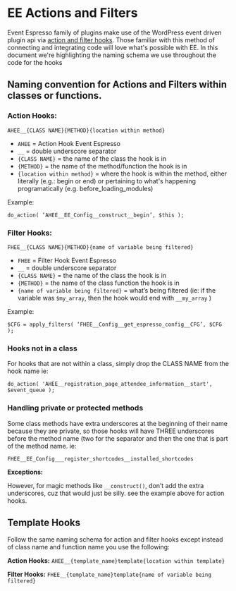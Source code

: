 # EE Actions and Filters

Event Espresso family of plugins make use of the WordPress event driven plugin api via [action and filter hooks](http://codex.wordpress.org/Plugin_API).  Those familiar with this method of connecting and integrating code will love what's possible with EE.  In this document we're highlighting the naming schema we use throughout the code for the hooks

## Naming convention for Actions and Filters within classes or functions.

### Action Hooks: 
`AHEE__{CLASS NAME}{METHOD}{location within method}`

  * `AHEE` = Action Hook Event Espresso
  * `__` = double underscore separator
  * `{CLASS NAME}` = the name of the class the hook is in
  * `{METHOD}` = the name of the method/function the hook is in
  * `{location within method}` = where the hook is within the method, either literally (e.g.: begin or end) or pertaining to what's happening programatically (e.g. before_loading_modules)

Example:

`do_action( ‘AHEE__EE_Config__construct__begin’, $this );`


### Filter Hooks: 

`FHEE__{CLASS NAME}{METHOD}{name of variable being filtered}`

* `FHEE` = Filter Hook Event Espresso
* `__` = double underscore separator
* `{CLASS NAME}` = the name of the class the hook is in
* `{METHOD}` = the name of the class function the hook is in
* `{name of variable being filtered}` = what’s being filtered (ie: if the variable was `$my_array`, then the hook would end with `__my_array` )

Example:

`$CFG = apply_filters( ‘FHEE__Config__get_espresso_config__CFG’, $CFG );`


### Hooks not in a class

For hooks that are not within a class, simply drop the CLASS NAME from the hook name ie:

`do_action( 'AHEE__registration_page_attendee_information__start', $event_queue );`

 ### Handling private or protected methods

Some class methods have extra underscores at the beginning of their name because they are private, so those hooks will have THREE underscores before the method name (two for the separator and then the one that is part of the method name. ie: 

`FHEE__EE_Config___register_shortcodes__installed_shortcodes`

**Exceptions:**

However, for magic methods like `__construct()`, don’t add the extra underscores, cuz that would just be silly. see the example above for action hooks.

## Template Hooks

Follow the same naming schema for action and filter hooks except instead of class name and function name you use the following:

**Action Hooks:** `AHEE__{template_name}template{location within template}`

**Filter Hooks:**  `FHEE__{template_name}template{name of variable being filtered}`